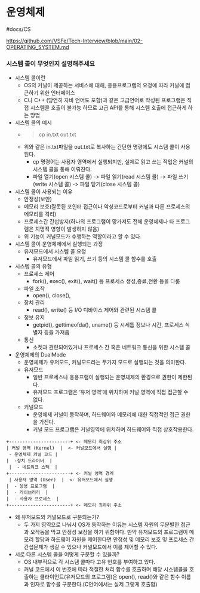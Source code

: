 # 운영체제
#docs/CS

https://github.com/VSFe/Tech-Interview/blob/main/02-OPERATING_SYSTEM.md

### 시스템 콜이 무엇인지 설명해주세요
* 시스템 콜이란
  * OS의 커널이 제공하는 서비스에 대해, 응용프로그램의 요청에 따라 커널에 접근하기 위한 인터페이스
  * C나 C++ (당연히 자바 언어도 포함)과 같은 고급언어로 작성된 프로그램은 직접 시스템콜 호출이 불가능 하므로 고급 API를 통해 시스템 호출에 접근하게 하는 방법
* 시스템 콜의 예시
  * > cp in.txt out.txt
  * 위와 같은 in.txt파일을 out.txt로 복사하는 간단한 명령에도 시스템 콜이 사용된다. 
    * cp 명령어는 사용자 영역에서 실행되지만, 실제로 읽고 쓰는 작업은 커널의 시스템 콜을 통해 이뤄진다.
    * 파일 열기(open 시스템 콜) -> 파일 읽기(read 시스템 콜) -> 파일 쓰기(write 시스템 콜) -> 파일 닫기(close 시스템 콜)
* 시스템 콜이 사용되는 이유
  * 안정성(보안)
  * 메모리 보호(잘못된 포인터 접근이나 악성코드로부터 커널과 다른 프로세스의 메모리를 격리)
  * 프로세스간 간섭방지(하나의 프로그램이 망가져도 전체 운영체제나 타 프로그램은 치명적 영향이 발생하지 않음)
  * 위 기능이 커널모드가 수행하는 역할이라고 할 수 있다.
* 시스템 콜이 운영체제에서 실행되는 과정
  * 유저모드에서 시스템 콜 요청
    * 유저모드에서 파일 읽기, 쓰기 등의 시스템 콜 함수를 호출
* 시스템 콜의 유형
  * 프로세스 제어
    * fork(), exec(), exit(), wait() 등 프로세스 생성,종료,전환 등을 다룸
  * 파일 조작
    * open(), close(), 
  * 장치 관리
    * read(), write() 등 I/O 디바이스 제어와 관련된 시스템 콜
  * 정보 유지
    * getpid(), gettimeofda(), uname() 등 시세틈 정보나 시간, 프로세스 식별자 등을 가져옴
  * 통신
    * 소켓과 관련되어있거나 프로세스 간 혹은 네트워크 통신을 위한 시스템 콜
* 운영체제의 DualMode
  * 운영체제가 유저모드, 커널모드라는 두가지 모드로 실행되는 것을 의미한다.
  * 유저모드 
    * 일반 프로세스나 응용프램이 실행되는 운영체제의 환경으로 권한이 제한된다.
    * 유저모드 프로그램은 ‘유저 영역’에 위치하며 커널 영역에 직접 접근할 수 없다.
  * 커널모드
    * 운영체제 커널이 동작하며, 하드웨어와 메모리에 대한 직접적인 접근 권한을 가진다.
    * 커널 모드 프로그램은 커널영역에 위치하며 하드웨어와 직접 상호작용한다.
```
+-----------------------+ <- 메모리 최상위 주소 
| 커널 영역 (Kernel)  |  <- 커널모드에서 실행 | 
 - 운영체제 커널 코드 | 
|  -장치 드라이버  |
 |  - 네트워크 스택  | 
+-----------------------+ <- 커널 영역 경계
 | 사용자 영역 (User)  |  <- 유저모드에서 실행 
|  - 응용 프로그램  | 
|  - 라이브러리  | 
|  - 사용자 프로세스  | 
+-----------------------+ <- 메모리 최하위 주소
```
* 왜 유저모드와 커널모드로 구분되는가? 
  * 두 가지 영역으로 나눠서 OS가 동작하는 이유는 시스템 자원의 무분별한 접근과 오작동을 막고 안정성 보장을 하기 위함이다. 만약 유저모드의 프로그램이 메모리 할당과 하드웨어 자원을 제어한다면 안정성 및 메모리 보호 및 프로세스 간 간섭문제가 생길 수 있으나 커널모드에서 이를 제어할 수 있다. 
* 서로 다른 시스템 콜을 어떻게 구분할 수 있을까? 
  * OS 내부적으로 각 시스템 콜마다 고유 번호를 부여하고 있다. 
  * 커널 코드에서 이 번호에 따라 적절한 처리 함수를 호출하며 해당 시스템콜을 호출하는 클라이언트(유저모드의 프로그램)은 open(), read()와 같은 함수 이름과 인자로 함수를 구분한다.(C언어에서는 실제 그렇게 호출함)



